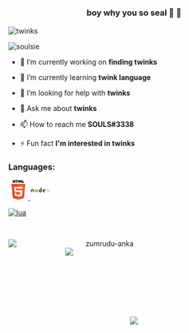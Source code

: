 <h3 align="center">boy why you so seal 🦭 🦭 </h3>
<img align="center" alt="twinks" width="300" src="https://soulsie.gay/assets/images/image07.gif">

<p align="left"> <img src="https://komarev.com/ghpvc/?username=soulsie&label=Profile%20views&color=0e75b6&style=flat" alt="soulsie" /> </p>

- 🔭 I’m currently working on **finding twinks**

- 🌱 I’m currently learning **twink language**

- 🤝 I’m looking for help with **twinks**

- 💬 Ask me about **twinks**

- 📫 How to reach me **SOULS#3338**

- ⚡ Fun fact **I'm interested in twinks**

<h3 align="left">Languages:</h3>
<p align="left"> <a href="https://www.w3.org/html/" target="_blank" rel="noreferrer"> <img src="https://raw.githubusercontent.com/devicons/devicon/master/icons/html5/html5-original-wordmark.svg" alt="html5" width="40" height="40"/> </a> <a href="https://nodejs.org" target="_blank" rel="noreferrer"> <img src="https://raw.githubusercontent.com/devicons/devicon/master/icons/nodejs/nodejs-original-wordmark.svg" alt="nodejs" width="40" height="40"/> </a> 
<p align="left"> <a href="https://lua.org/" target="_blank" rel"noreferrer"> <img src="https://upload.wikimedia.org/wikipedia/commons/thumb/c/cf/Lua-Logo.svg/600px-Lua-Logo.svg.png?20150107024942" alt="lua" width="40" height="40"/> </a>
</p>

<br>
<p align=center>
  <div align=center>
    <!-- S t r e a k -->
    <a href="https://github.com/denvercoder1/github-readme-streak-stats" title="Go to Source"><img align="left" width=390 src="https://github-readme-streak-stats.herokuapp.com/?user=Rachit-Pal&theme=react&border=61dafb&hide_border=true" alt="zumrudu-anka" /></a>
    <!-- Commit and Stars -->
    <a href="https://github.com/anuraghazra/github-readme-stats" title="Go to Source"><img align="right" width=390 src="https://github-readme-stats.vercel.app/api?username=Rachit-Pal&show_icons=true&count_private=true&theme=react&border_color=61dafb&hide_border=true"/></a>
  </div>
  <br><br><br><br><br><br><br><br><br>
  <div align=center>
    <!-- most used language -->
    <a href="https://github.com/anuraghazra/github-readme-stats"><img width=325 align="center" src="https://github-readme-stats.vercel.app/api/top-langs/?username=Rachit-Pal&hide=c%23,powershell,Mathematica,Ruby,Objective-C,Objective-C%2b%2b,Cuda&title_color=61dafb&text_color=ffffff&icon_color=61dafb&bg_color=20232a&langs_count=8&layout=compact&border_color=61dafb&hide_border=true" /></a>
  </div>
</p>

<br>

